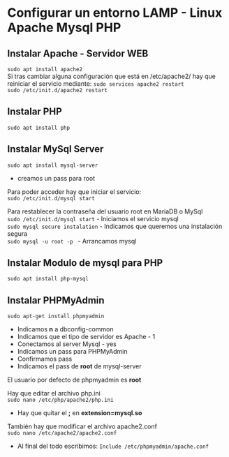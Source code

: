 # Configurar un entorno LAMP - Linux Apache Mysql PHP




## Instalar Apache - Servidor WEB

`sudo apt install apache2`  
Si tras cambiar alguna configuración que está en /etc/apache2/ hay que reiniciar el servicio mediante:
`sudo services apache2 restart`  
`sudo /etc/init.d/apache2 restart`


## Instalar PHP

`sudo apt install php`

## Instalar MySql Server

`sudo apt install mysql-server`
- creamos un pass para root

Para poder acceder hay que iniciar el servicio:  
`sudo /etc/init.d/mysql start`


Para restablecer la contraseña del usuario root en MariaDB o MySql  
`sudo /etc/init.d/mysql start` - Iniciamos el servicio mysql  
`sudo mysql secure instalation` - Indicamos que queremos una instalación segura  
`sudo mysql -u root -p ` - Arrancamos mysql 

## Instalar Modulo de mysql para PHP

`sudo apt install php-mysql`


## Instalar PHPMyAdmin

`sudo apt-get install phpmyadmin`
- Indicamos **n** a dbconfig-common
- Indicamos que el tipo de servidor es Apache - 1
- Conectamos al server Mysql - yes
- Indicamos un pass para PHPMyAdmin
- Confirmamos pass
- Indicamos el pass de **root** de mysql-server

El usuario por defecto de phpmyadmin es **root**

Hay que editar el archivo php.ini  
`sudo nano /etc/php/apache2/php.ini`  
- Hay que quitar el **;** en **extension=mysql.so**

También hay que modificar el archivo apache2.conf  
`sudo nano /etc/apache2/apache2.conf`  
- Al final del todo escribimos: `Include /etc/phpmyadmin/apache.conf`






